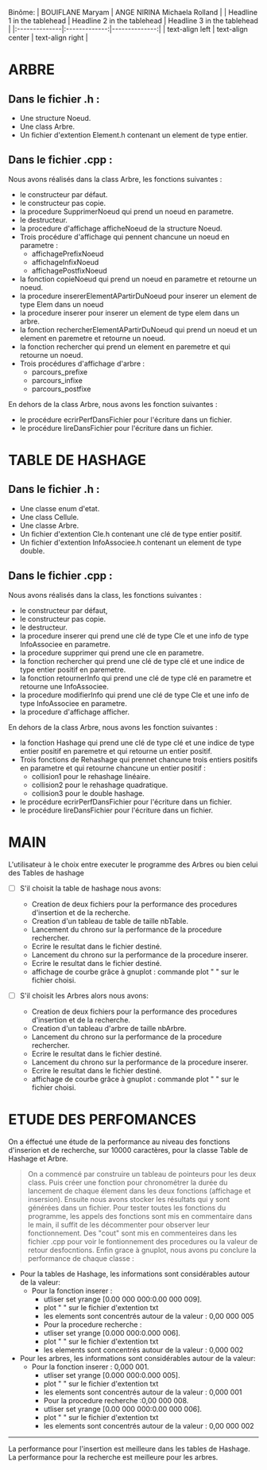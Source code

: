 Binôme:
| BOUIFLANE Maryam | ANGE NIRINA Michaela Rolland |
| Headline 1 in the tablehead | Headline 2 in the tablehead | Headline 3 in the tablehead |
|:--------------|:-------------:|--------------:|
| text-align left | text-align center | text-align right |
 
ARBRE 
===============================================

 Dans le fichier .h :
----------------------

* Une structure Noeud.
* Une class Arbre.
* Un fichier d'extention Element.h contenant un element de type entier.

 Dans le fichier .cpp : 
------------------------

Nous avons réalisés dans la class Arbre, les fonctions suivantes :

* le constructeur par défaut.
* le constructeur pas copie.
* la procedure SupprimerNoeud qui prend un noeud en parametre.
* le destructeur.
* la procedure d'affichage afficheNoeud de la structure Noeud.
* Trois procédure d'affichage qui pennent chancune un noeud en parametre :
  - affichagePrefixNoeud
  - affichageInfixNoeud
  - affichagePostfixNoeud
* la fonction copieNoeud qui prend un noeud en parametre et retourne un noeud.
* la procedure insererElementAPartirDuNoeud pour inserer un element de type Elem dans un noeud
* la procedure inserer pour inserer un element de type elem dans un arbre.
* la fonction rechercherElementAPartirDuNoeud qui prend un noeud et un element en paremetre et retourne un noeud.
* la fonction rechercher qui prend un element en paremetre et qui retourne un noeud.
* Trois procédures d'affichage d'arbre : 
  - parcours_prefixe
  - parcours_infixe
  - parcours_postfixe

En dehors de la class Arbre, nous avons les fonction suivantes :

* le procédure ecrirPerfDansFichier pour l'écriture dans un fichier.
* le procédure lireDansFichier pour l'écriture dans un fichier.

 
 TABLE DE HASHAGE 
===============================================

 Dans le fichier .h :
----------------------

* Une classe enum d'etat.
* Une class Cellule.
* Une classe Arbre.
* Un fichier d'extention Cle.h contenant une clé de type entier positif.
* Un fichier d'extention InfoAssociee.h contenant un element de type double.
    
 Dans le fichier .cpp :
-------------------------

Nous avons réalisés dans la class, les fonctions suivantes :

* le constructeur par défaut,
* le constructeur pas copie.
* le destructeur.
* la procedure inserer qui prend une clé de type Cle et une info de type InfoAssociee en parametre.
* la procedure supprimer qui prend une cle en parametre.
* la fonction rechercher qui prend une clé de type clé et une indice de type entier positif en paremetre.
* la fonction retournerInfo qui prend une clé de type clé en parametre et retourne une InfoAssociee.
* la procedure modifierInfo qui prend une clé de type Cle et une info de type InfoAssociee en parametre.
* la procedure d'affichage afficher.

En dehors de la class Arbre, nous avons les fonction suivantes :

* la fonction Hashage qui prend une clé de type clé et une indice de type entier positif en paremetre et qui retourne un entier positif.
* Trois fonctions de Rehashage qui prennet chancune trois entiers positifs en parametre et qui retourne chancune un entier positif :
  - collision1 pour le rehashage linéaire.
  - collision2 pour le rehashage quadratique.
  - collision3 pour le double hashage.
* le procédure ecrirPerfDansFichier pour l'écriture dans un fichier.
* le procédure lireDansFichier pour l'écriture dans un fichier.
	
MAIN 
===============================================

L'utilisateur à le choix entre executer le programme des Arbres ou bien celui des Tables de hashage
	
* [ ] S'il choisit la table de hashage nous avons:
	
	* Creation de deux fichiers pour la performance des procedures d'insertion et de la recherche.
	* Creation d'un tableau de table de taille nbTable.
	* Lancement du chrono sur la performance de la procedure rechercher.
	* Ecrire le resultat dans le fichier destiné.
	* Lancement du chrono sur la performance de la procedure inserer.
	* Ecrire le resultat dans le fichier destiné.
	* affichage de courbe grâce à gnuplot : commande plot " " sur le fichier choisi.
    
    
* [ ] S'il choisit les Arbres alors nous avons:
    
	* Creation de deux fichiers pour la performance des procedures d'insertion et de la recherche.
	* Creation d'un tableau d'arbre de taille nbArbre.
	* Lancement du chrono sur la performance de la procedure rechercher.
	* Ecrire le resultat dans le fichier destiné.
	* Lancement du chrono sur la performance de la procedure inserer.
	* Ecrire le resultat dans le fichier destiné.
	* affichage de courbe grâce à gnuplot : commande plot " " sur le fichier choisi.


ETUDE DES PERFOMANCES
===============================================

On a éffectué une étude de la performance au niveau des fonctions d'inserion et de recherche, sur 10000 caractères, pour la classe Table de Hashage et Arbre.

> On a commencé par construire un tableau de pointeurs pour les deux class.
> Puis créer une fonction pour chronométrer la durée du lancement de chaque élement dans les deux fonctions (affichage et insersion).
> Ensuite nous avons stocker les résultats qui y sont générées dans un fichier.
> Pour tester toutes les fonctions du programme, les appels des fonctions sont mis en commentaire dans le main, il suffit de les décommenter pour observer leur fonctionnement.
> Des "cout" sont mis en commenteires dans les fichier .cpp pour voir le fontionnement des procedures ou la valeur de retour desfocntions. 
> Enfin grace à gnuplot, nous avons pu conclure la performance de chaque classe :
* Pour la tables de Hashage, les informations sont considérables autour de la valeur:
	* Pour la fonction inserer :  
		* utliser set yrange [0.00 000 000:0.00 000 009].
		* plot " " sur le fichier d'extention txt
		* les elements sont concentrés autour de la valeur : 0,00 000 005
        * Pour la procedure recherche :
		* utliser set yrange [0.000 000:0.000 006].
		* plot " " sur le fichier d'extention txt
		* les elements sont concentrés autour de la valeur : 0,000 002
* Pour les arbres, les informations sont considérables autour de la valeur:
	* Pour la fonction inserer : 0,000 001.
		* utliser set yrange [0.000 000:0.000 005].
		* plot " " sur le fichier d'extention txt
		* les elements sont concentrés autour de la valeur : 0,000 001
        * Pour la procedure recherche :0,00 000 008.
		* utliser set yrange [0.00 000 000:0.00 000 006].
		* plot " " sur le fichier d'extention txt
		* les elements sont concentrés autour de la valeur : 0,00 000 002
		
--------------------

La performance pour l'insertion est meilleure dans les tables de Hashage.
La performance pour la recherche est meilleure pour les arbres.

